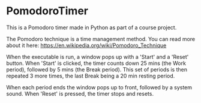 # PomodoroTimer

This is a Pomodoro timer made in Python as part of a course project.

The Pomodoro technique is a time management method. You can read more about it here: https://en.wikipedia.org/wiki/Pomodoro_Technique

When the executable is run, a window pops up with a 'Start' and a 'Reset' button.
When 'Start' is clicked, the timer counts down 25 mins (the Work period), followed by 5 mins (the Break period).
This set of periods is then repeated 3 more times, the last Break being a 20 min resting period.

When each period ends the window pops up to front, followed by a system sound.
When 'Reset' is pressed, the timer stops and resets.

